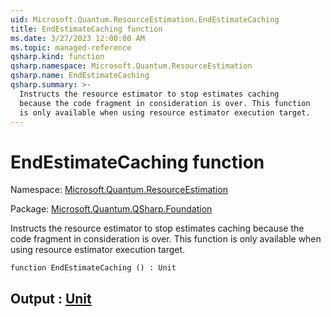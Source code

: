 ```yaml
---
uid: Microsoft.Quantum.ResourceEstimation.EndEstimateCaching
title: EndEstimateCaching function
ms.date: 3/27/2023 12:00:00 AM
ms.topic: managed-reference
qsharp.kind: function
qsharp.namespace: Microsoft.Quantum.ResourceEstimation
qsharp.name: EndEstimateCaching
qsharp.summary: >-
  Instructs the resource estimator to stop estimates caching
  because the code fragment in consideration is over. This function
  is only available when using resource estimator execution target.
---
```


# EndEstimateCaching function

Namespace: [Microsoft.Quantum.ResourceEstimation](xref:Microsoft.Quantum.ResourceEstimation)

Package: [Microsoft.Quantum.QSharp.Foundation](https://nuget.org/packages/Microsoft.Quantum.QSharp.Foundation)


Instructs the resource estimator to stop estimates cachingbecause the code fragment in consideration is over. This functionis only available when using resource estimator execution target.

```qsharp
function EndEstimateCaching () : Unit
```


## Output : [Unit](xref:microsoft.quantum.qsharp.valueliterals#unit-literal)

